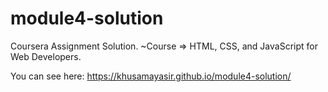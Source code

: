 # module4-solution

Coursera Assignment Solution. ~Course => HTML, CSS, and JavaScript for Web Developers.

You can see here: https://khusamayasir.github.io/module4-solution/
